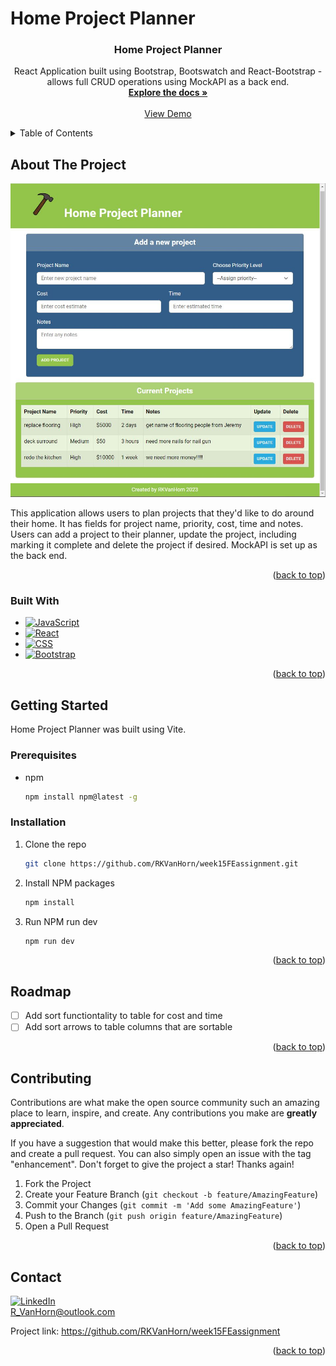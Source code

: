 # Home Project Planner
<a name="readme-top"></a>

<h3 align="center">Home Project Planner</h3>

  <p align="center">
    React Application built using Bootstrap, Bootswatch and React-Bootstrap - allows full CRUD operations using MockAPI as a back end.
    <br />
    <a href="https://github.com/RKVanHorn/week15FEassignment"><strong>Explore the docs »</strong></a>
    <br />
    <br />
    <a href="https://rkvanhorn.github.io/week15FEassignment/">View Demo</a>
  </p>
</div>



<!-- TABLE OF CONTENTS -->
<details>
  <summary>Table of Contents</summary>
  <ol>
    <li>
      <a href="#about-the-project">About The Project</a>
      <ul>
        <li><a href="#built-with">Built With</a></li>
      </ul>
    </li>
    <li>
      <a href="#getting-started">Getting Started</a>
      <ul>
        <li><a href="#prerequisites">Prerequisites</a></li>
        <li><a href="#installation">Installation</a></li>
      </ul>
    </li>
    <li><a href="#roadmap">Roadmap</a></li>
    <li><a href="#contact">Contact</a></li>
  </ol>
</details>



<!-- ABOUT THE PROJECT -->
## About The Project

![Product Name Screen Shot][product-screenshot]

This application allows users to plan projects that they'd like to do around their home. It has fields for project name, priority, cost, time and notes. Users can add a project to their planner, update the project, including marking it complete and delete the project if desired. MockAPI is set up as the back end. 

<p align="right">(<a href="#readme-top">back to top</a>)</p>



### Built With

* [![JavaScript][Javascript.js]][Javascript-url]
* [![React][React.js]][React-url]
* [![CSS][CSS.js]][CSS-url]
* [![Bootstrap][Bootstrap.com]][Bootstrap-url]

<p align="right">(<a href="#readme-top">back to top</a>)</p>



<!-- GETTING STARTED -->
## Getting Started

Home Project Planner was built using Vite.

### Prerequisites

* npm
  ```sh
  npm install npm@latest -g
  ```

### Installation

1. Clone the repo
   ```sh
   git clone https://github.com/RKVanHorn/week15FEassignment.git
   ```
3. Install NPM packages
   ```sh
   npm install
   ```
4. Run NPM run dev
   ```js
   npm run dev
   ```

<p align="right">(<a href="#readme-top">back to top</a>)</p>

<!-- ROADMAP -->
## Roadmap

- [ ] Add sort functiontality to table for cost and time
- [ ] Add sort arrows to table columns that are sortable

<p align="right">(<a href="#readme-top">back to top</a>)</p>



<!-- CONTRIBUTING -->
## Contributing

Contributions are what make the open source community such an amazing place to learn, inspire, and create. Any contributions you make are **greatly appreciated**.

If you have a suggestion that would make this better, please fork the repo and create a pull request. You can also simply open an issue with the tag "enhancement".
Don't forget to give the project a star! Thanks again!

1. Fork the Project
2. Create your Feature Branch (`git checkout -b feature/AmazingFeature`)
3. Commit your Changes (`git commit -m 'Add some AmazingFeature'`)
4. Push to the Branch (`git push origin feature/AmazingFeature`)
5. Open a Pull Request

<p align="right">(<a href="#readme-top">back to top</a>)</p>


<!-- CONTACT -->
## Contact
[![LinkedIn][linkedin-shield]][linkedin-url] <br/>
R_VanHorn@outlook.com <br/>

Project link: https://github.com/RKVanHorn/week15FEassignment

<p align="right">(<a href="#readme-top">back to top</a>)</p>



<!-- ACKNOWLEDGMENTS 
## Acknowledgments

* []()
* []()
* []()

<p align="right">(<a href="#readme-top">back to top</a>)</p> -->



<!-- MARKDOWN LINKS & IMAGES -->
<!-- https://www.markdownguide.org/basic-syntax/#reference-style-links -->
[contributors-shield]: https://img.shields.io/github/contributors/github_username/repo_name.svg?style=for-the-badge
[contributors-url]: https://github.com/github_username/repo_name/graphs/contributors
[forks-shield]: https://img.shields.io/github/forks/github_username/repo_name.svg?style=for-the-badge
[forks-url]: https://github.com/github_username/repo_name/network/members
[stars-shield]: https://img.shields.io/github/stars/github_username/repo_name.svg?style=for-the-badge
[stars-url]: https://github.com/github_username/repo_name/stargazers
[issues-shield]: https://img.shields.io/github/issues/github_username/repo_name.svg?style=for-the-badge
[issues-url]: https://github.com/github_username/repo_name/issues
[license-shield]: https://img.shields.io/github/license/github_username/repo_name.svg?style=for-the-badge
[license-url]: https://github.com/github_username/repo_name/blob/master/LICENSE.txt
[linkedin-shield]: https://img.shields.io/badge/-LinkedIn-black.svg?style=for-the-badge&logo=linkedin&colorB=555
[linkedin-url]: https://linkedin.com/in/rachelkvanhorn
[product-screenshot]: homeprojectplanner.jpeg
[CSS.js]: https://img.shields.io/badge/CSS3-1572B6?style=for-the-badge&logo=css3&logoColor=white
[CSS-url]:https://www.w3.org/Style/CSS/Overview.en.html
[Javascript.js]: https://img.shields.io/badge/JavaScript-323330?style=for-the-badge&logo=javascript&logoColor=F7DF1E
[Javascript-url]: https://developer.oracle.com/languages/javascript.html
[React.js]: https://img.shields.io/badge/React-20232A?style=for-the-badge&logo=react&logoColor=61DAFB
[React-url]: https://reactjs.org/
[Bootstrap.com]: https://img.shields.io/badge/Bootstrap-563D7C?style=for-the-badge&logo=bootstrap&logoColor=white
[Bootstrap-url]: https://getbootstrap.com
[JQuery.com]: https://img.shields.io/badge/jQuery-0769AD?style=for-the-badge&logo=jquery&logoColor=white
[JQuery-url]: https://jquery.com 
